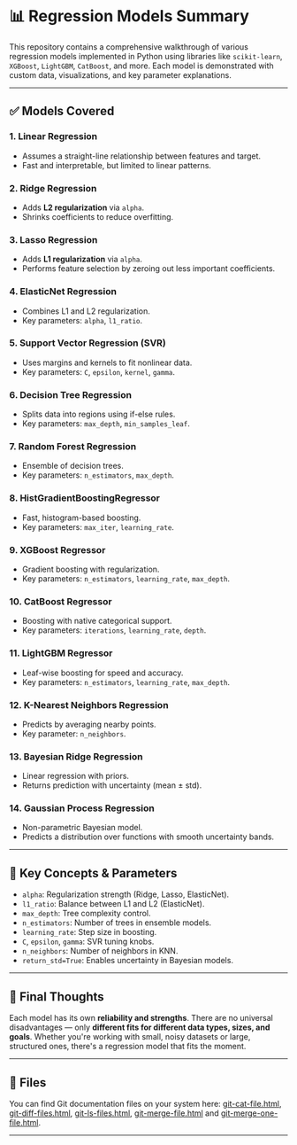 # 📊 Regression Models Summary

This repository contains a comprehensive walkthrough of various regression models implemented in Python using libraries like `scikit-learn`, `XGBoost`, `LightGBM`, `CatBoost`, and more. Each model is demonstrated with custom data, visualizations, and key parameter explanations.

---

## ✅ Models Covered

### 1. Linear Regression
- Assumes a straight-line relationship between features and target.
- Fast and interpretable, but limited to linear patterns.

### 2. Ridge Regression
- Adds **L2 regularization** via `alpha`.
- Shrinks coefficients to reduce overfitting.

### 3. Lasso Regression
- Adds **L1 regularization** via `alpha`.
- Performs feature selection by zeroing out less important coefficients.

### 4. ElasticNet Regression
- Combines L1 and L2 regularization.
- Key parameters: `alpha`, `l1_ratio`.

### 5. Support Vector Regression (SVR)
- Uses margins and kernels to fit nonlinear data.
- Key parameters: `C`, `epsilon`, `kernel`, `gamma`.

### 6. Decision Tree Regression
- Splits data into regions using if-else rules.
- Key parameters: `max_depth`, `min_samples_leaf`.

### 7. Random Forest Regression
- Ensemble of decision trees.
- Key parameters: `n_estimators`, `max_depth`.

### 8. HistGradientBoostingRegressor
- Fast, histogram-based boosting.
- Key parameters: `max_iter`, `learning_rate`.

### 9. XGBoost Regressor
- Gradient boosting with regularization.
- Key parameters: `n_estimators`, `learning_rate`, `max_depth`.

### 10. CatBoost Regressor
- Boosting with native categorical support.
- Key parameters: `iterations`, `learning_rate`, `depth`.

### 11. LightGBM Regressor
- Leaf-wise boosting for speed and accuracy.
- Key parameters: `n_estimators`, `learning_rate`, `max_depth`.

### 12. K-Nearest Neighbors Regression
- Predicts by averaging nearby points.
- Key parameter: `n_neighbors`.

### 13. Bayesian Ridge Regression
- Linear regression with priors.
- Returns prediction with uncertainty (mean ± std).

### 14. Gaussian Process Regression
- Non-parametric Bayesian model.
- Predicts a distribution over functions with smooth uncertainty bands.

---

## 🧠 Key Concepts & Parameters

- `alpha`: Regularization strength (Ridge, Lasso, ElasticNet).
- `l1_ratio`: Balance between L1 and L2 (ElasticNet).
- `max_depth`: Tree complexity control.
- `n_estimators`: Number of trees in ensemble models.
- `learning_rate`: Step size in boosting.
- `C`, `epsilon`, `gamma`: SVR tuning knobs.
- `n_neighbors`: Number of neighbors in KNN.
- `return_std=True`: Enables uncertainty in Bayesian models.

---

## 🧾 Final Thoughts

Each model has its own **reliability and strengths**. There are no universal disadvantages — only **different fits for different data types, sizes, and goals**. Whether you're working with small, noisy datasets or large, structured ones, there's a regression model that fits the moment.

---

## 📂 Files

You can find Git documentation files on your system here: [git-cat-file.html](file:///C:/Users/haroo/Git/mingw64/share/doc/git-doc/git-cat-file.html), [git-diff-files.html](file:///C:/Users/haroo/Git/mingw64/share/doc/git-doc/git-diff-files.html), [git-ls-files.html](file:///C:/Users/haroo/Git/mingw64/share/doc/git-doc/git-ls-files.html), [git-merge-file.html](file:///C:/Users/haroo/Git/mingw64/share/doc/git-doc/git-merge-file.html) and [git-merge-one-file.html](file:///C:/Users/haroo/Git/mingw64/share/doc/git-doc/git-merge-one-file.html).

---

